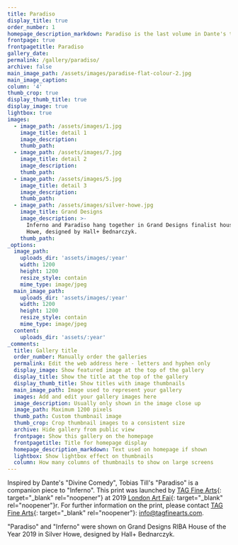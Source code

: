 ```yaml
---
title: Paradiso
display_title: true
order_number: 1
homepage_description_markdown: Paradiso is the last volume in Dante's trilogy
frontpage: true
frontpagetitle: Paradiso
gallery_date:
permalink: /gallery/paradiso/
archive: false
main_image_path: /assets/images/paradise-flat-colour-2.jpg
main_image_caption:
column: '4'
thumb_crop: true
display_thumb_title: true
display_image: true
lightbox: true
images:
  - image_path: /assets/images/1.jpg
    image_title: detail 1
    image_description:
    thumb_path:
  - image_path: /assets/images/7.jpg
    image_title: detail 2
    image_description:
    thumb_path:
  - image_path: /assets/images/5.jpg
    image_title: detail 3
    image_description:
    thumb_path:
  - image_path: /assets/images/silver-howe.jpg
    image_title: Grand Designs
    image_description: >-
      Inferno and Paradiso hang together in Grand Designs finalist house, Silver
      Howe, designed by Hall+ Bednarczyk.
    thumb_path:
_options:
  image_path:
    uploads_dir: 'assets/images/:year'
    width: 1200
    height: 1200
    resize_style: contain
    mime_type: image/jpeg
  main_image_path:
    uploads_dir: 'assets/images/:year'
    width: 1200
    height: 1200
    resize_style: contain
    mime_type: image/jpeg
  content:
    uploads_dir: 'assets/:year'
_comments:
  title: Gallery title
  order_number: Manually order the galleries
  permalink: Edit the web address here - letters and hyphen only
  display_image: Show featured image at the top of the gallery
  display_title: Show the title at the top of the gallery
  display_thumb_title: Show titles with image thumbnails
  main_image_path: Image used to represent your gallery
  images: Add and edit your gallery images here
  image_description: Usually only shown in the image close up
  image_path: Maximum 1200 pixels
  thumb_path: Custom thumbnail image
  thumb_crop: Crop thumbnail images to a consistent size
  archive: Hide gallery from public view
  frontpage: Show this gallery on the homepage
  frontpagetitle: Title for homepage display
  homepage_description_markdown: Text used on homepage if shown
  lightbox: Show lightbox effect on thumbnails
  column: How many columns of thumbnails to show on large screens
---
```


Inspired by Dante's "Divine Comedy", Tobias Till's "Paradiso" is a companion piece to "Inferno". This print was launched by [TAG Fine Arts](https://www.tagfinearts.com/artists/tobias-till/){: target="_blank" rel="noopener"} at 2019 [London Art Fai](https://www.londonartfair.co.uk/){: target="_blank" rel="noopener"}r. For further information on the print, please contact [TAG Fine Arts](https://www.tagfinearts.com/artists/tobias-till/){: target="_blank" rel="noopener"}\: info@tagfinearts.com.&nbsp;

"Paradiso" and "Inferno" were shown on Grand Designs RIBA House of the Year 2019 in Silver Howe, designed by Hall+ Bednarczyk.
